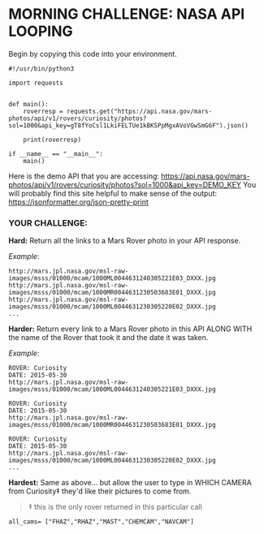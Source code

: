 # MORNING CHALLENGE: NASA API LOOPING

Begin by copying this code into your environment.

    #!/usr/bin/python3

    import requests


    def main():
        roverresp = requests.get("https://api.nasa.gov/mars-photos/api/v1/rovers/curiosity/photos?sol=1000&api_key=gT8fYoCsl1LkiFELTUe1kBKSPpMgxAVoVGwSmG6F").json()

        print(roverresp)

    if __name__ == "__main__":
        main()

Here is the demo API that you are accessing: https://api.nasa.gov/mars-photos/api/v1/rovers/curiosity/photos?sol=1000&api_key=DEMO_KEY
You will probably find this site helpful to make sense of the output: https://jsonformatter.org/json-pretty-print

### YOUR CHALLENGE:

**Hard:** Return all the links to a Mars Rover photo in your API response.

*Example*:

    http://mars.jpl.nasa.gov/msl-raw-images/msss/01000/mcam/1000ML0044631240305221E03_DXXX.jpg
    http://mars.jpl.nasa.gov/msl-raw-images/msss/01000/mcam/1000MR0044631230503683E01_DXXX.jpg
    http://mars.jpl.nasa.gov/msl-raw-images/msss/01000/mcam/1000ML0044631230305220E02_DXXX.jpg
    ...

**Harder:** Return every link to a Mars Rover photo in this API ALONG WITH the name of the Rover that took it and the date it was taken.

*Example*:

    ROVER: Curiosity
    DATE: 2015-05-30
    http://mars.jpl.nasa.gov/msl-raw-images/msss/01000/mcam/1000ML0044631240305221E03_DXXX.jpg
    
    ROVER: Curiosity
    DATE: 2015-05-30 
    http://mars.jpl.nasa.gov/msl-raw-images/msss/01000/mcam/1000MR0044631230503683E01_DXXX.jpg
    
    ROVER: Curiosity
    DATE: 2015-05-30 
    http://mars.jpl.nasa.gov/msl-raw-images/msss/01000/mcam/1000ML0044631230305220E02_DXXX.jpg
    ...

**Hardest:** Same as above... but allow the user to type in WHICH CAMERA from Curiosity‡ they'd like their pictures to come from.
> ‡ this is the only rover returned in this particular call

    all_cams= ["FHAZ","RHAZ","MAST","CHEMCAM","NAVCAM"]
